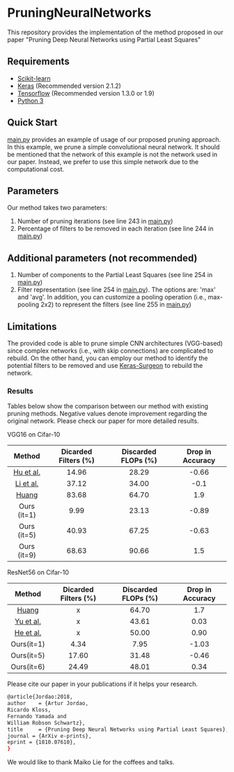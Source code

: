 # PruningNeuralNetworks
This repository provides the implementation of the method proposed in our paper "Pruning Deep Neural Networks using Partial Least Squares"

## Requirements
- [Scikit-learn](http://scikit-learn.org/stable/)
- [Keras](https://github.com/fchollet/keras) (Recommended version 2.1.2)
- [Tensorflow](https://www.tensorflow.org/) (Recommended version 1.3.0 or 1.9)
- [Python 3](https://www.python.org/)

## Quick Start
[main.py](main.py) provides an example of usage of our proposed pruning approach. In this example, we prune a simple convolutional neural network. It should be mentioned that the network of this example is not the network used in our paper. Instead, we prefer to use this simple network due to the computational cost.

## Parameters
Our method takes two parameters:
1. Number of pruning iterations (see line 243 in [main.py](main.py))
2. Percentage of filters to be removed in each iteration (see line 244 in [main.py](main.py))
## Additional parameters (not recommended)
1. Number of components to the Partial Least Squares (see line 254 in [main.py](main.py))
2. Filter representation (see line 254 in [main.py](main.py)). The options are: 'max' and 'avg'. In addition, you can customize a pooling operation (i.e., max-pooling 2x2) to represent the filters (see line 255 in [main.py](main.py))

## Limitations
The provided code is able to prune simple CNN architectures (VGG-based) since complex networks (i.e., with skip connections) are complicated to rebuild. On the other hand, you can employ our method to identify the potential filters to be removed and use [Keras-Surgeon](https://github.com/BenWhetton/keras-surgeon) to rebuild the network.

### Results
Tables below show the comparison between our method with existing pruning methods. Negative values denote improvement regarding the original network. Please check our paper for more detailed results.

VGG16 on Cifar-10

|    Method   | Dicarded Filters (%) | Discarded FLOPs (%) | Drop in Accuracy |
|:-----------:|:------:|:-----:|:----------------:|
|  [Hu et al.](https://arxiv.org/abs/1607.03250)  |  14.96 | 28.29 |       -0.66      |
|  [Li et al.](https://arxiv.org/abs/1608.08710)  |  37.12 | 34.00 |       -0.1       |
|    [Huang](https://ieeexplore.ieee.org/document/8354187)    |  83.68 | 64.70 |        1.9       |
| Ours (it=1) |  9.99  | 23.13 |       -0.89      |
| Ours (it=5) |  40.93 | 67.25 |       -0.63      |
| Ours (it=9) |  68.63 | 90.66 |        1.5       |

ResNet56 on Cifar-10

|     Method     | Dicarded Filters (%) | Discarded FLOPs (%) | Drop in Accuracy |
|:--------------:|:------:|:-----:|:----------------:|
|   [Huang](https://ieeexplore.ieee.org/document/8354187)   |    x   | 64.70 |        1.7       |
| [Yu et al.](http://openaccess.thecvf.com/content_cvpr_2018/CameraReady/0601.pdf) |    x   | 43.61 |       0.03       |
| [He et al.](http://openaccess.thecvf.com/content_ECCV_2018/papers/Yihui_He_AMC_Automated_Model_ECCV_2018_paper.pdf) |    x   | 50.00 |       0.90       |
|   Ours(it=1)   |  4.34  |  7.95 |       -1.03      |
|   Ours(it=5)   |  17.60 | 31.48 |       -0.46      |
|   Ours(it=6)   |  24.49 | 48.01 |       0.34       |

Please cite our paper in your publications if it helps your research.
```bash
@article{Jordao:2018,
author    = {Artur Jordao,
Ricardo Kloss,
Fernando Yamada and
William Robson Schwartz},
title     = {Pruning Deep Neural Networks using Partial Least Squares},
journal = {ArXiv e-prints},
eprint = {1810.07610},
}
```
We would like to thank Maiko Lie for the coffees and talks.
